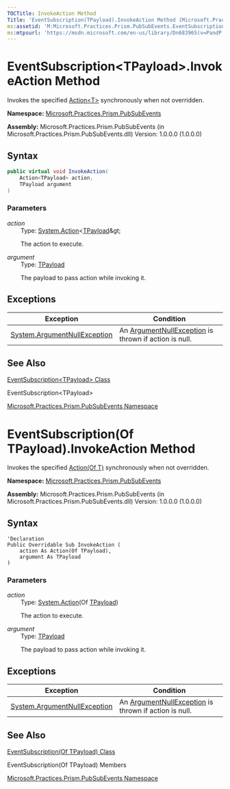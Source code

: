 ```yaml
---
TOCTitle: InvokeAction Method
Title: 'EventSubscription(TPayload).InvokeAction Method (Microsoft.Practices.Prism.PubSubEvents)'
ms:assetid: 'M:Microsoft.Practices.Prism.PubSubEvents.EventSubscription\`1.InvokeAction(System.Action{\`0},\`0)'
ms:mtpsurl: 'https://msdn.microsoft.com/en-us/library/Dn683965(v=PandP.50)'
---
```


# EventSubscription&lt;TPayload&gt;.InvokeAction Method

Invokes the specified [Action&lt;T&gt;](http://msdn.microsoft.com/en-us/library/018hxwa8) synchronously when not overridden.

**Namespace:** [Microsoft.Practices.Prism.PubSubEvents](https://msdn.microsoft.com/en-us/library/microsoft.practices.prism.pubsubevents(v=pandp.50))

**Assembly:** Microsoft.Practices.Prism.PubSubEvents (in Microsoft.Practices.Prism.PubSubEvents.dll) Version: 1.0.0.0 (1.0.0.0)

## Syntax

```C#
public virtual void InvokeAction(
	Action<TPayload> action,
	TPayload argument
)
```

### Parameters

*action*  
&nbsp;&nbsp;&nbsp;&nbsp;&nbsp;&nbsp;&nbsp;&nbsp;Type: [System.Action](http://msdn.microsoft.com/en-us/library/018hxwa8)&lt;[TPayload](https://msdn.microsoft.com/en-us/library/dn683956(v=pandp.50))&gt;

&nbsp;&nbsp;&nbsp;&nbsp;&nbsp;&nbsp;&nbsp;&nbsp;The action to execute.

*argument*  
&nbsp;&nbsp;&nbsp;&nbsp;&nbsp;&nbsp;&nbsp;&nbsp;Type: [TPayload](https://msdn.microsoft.com/en-us/library/dn683956(v=pandp.50))

&nbsp;&nbsp;&nbsp;&nbsp;&nbsp;&nbsp;&nbsp;&nbsp;The payload to pass action while invoking it.

## Exceptions

| Exception                                                                             | Condition                                                                                                  |
|---------------------------------------------------------------------------------------|------------------------------------------------------------------------------------------------------------|
| [System.ArgumentNullException](http://msdn.microsoft.com/en-us/library/27426hcy) | An [ArgumentNullException](http://msdn.microsoft.com/en-us/library/27426hcy) is thrown if action is null. |

## See Also

[EventSubscription&lt;TPayload&gt; Class](https://msdn.microsoft.com/en-us/library/dn683956(v=pandp.50))

EventSubscription&lt;TPayload&gt; 

[Microsoft.Practices.Prism.PubSubEvents Namespace](https://msdn.microsoft.com/en-us/library/microsoft.practices.prism.pubsubevents(v=pandp.50))

# EventSubscription(Of TPayload).InvokeAction Method 

Invokes the specified [Action(Of T)](http://msdn.microsoft.com/en-us/library/018hxwa8) synchronously when not overridden.

**Namespace:** [Microsoft.Practices.Prism.PubSubEvents](https://msdn.microsoft.com/en-us/library/microsoft.practices.prism.pubsubevents(v=pandp.50))

**Assembly:** Microsoft.Practices.Prism.PubSubEvents (in Microsoft.Practices.Prism.PubSubEvents.dll) Version: 1.0.0.0 (1.0.0.0)

## Syntax

```VB
'Declaration
Public Overridable Sub InvokeAction ( 
	action As Action(Of TPayload),
	argument As TPayload
)
```

### Parameters

*action*  
&nbsp;&nbsp;&nbsp;&nbsp;&nbsp;&nbsp;&nbsp;&nbsp;Type: [System.Action](http://msdn.microsoft.com/en-us/library/018hxwa8)(Of [TPayload](https://msdn.microsoft.com/en-us/library/dn683956(v=pandp.50)))

&nbsp;&nbsp;&nbsp;&nbsp;&nbsp;&nbsp;&nbsp;&nbsp;The action to execute.

*argument*  
&nbsp;&nbsp;&nbsp;&nbsp;&nbsp;&nbsp;&nbsp;&nbsp;Type: [TPayload](https://msdn.microsoft.com/en-us/library/dn683956(v=pandp.50))

&nbsp;&nbsp;&nbsp;&nbsp;&nbsp;&nbsp;&nbsp;&nbsp;The payload to pass action while invoking it.

## Exceptions

| Exception                                                                             | Condition                                                                                                  |
|---------------------------------------------------------------------------------------|------------------------------------------------------------------------------------------------------------|
| [System.ArgumentNullException](http://msdn.microsoft.com/en-us/library/27426hcy) | An [ArgumentNullException](http://msdn.microsoft.com/en-us/library/27426hcy) is thrown if action is null. |

## See Also

[EventSubscription(Of TPayload) Class](https://msdn.microsoft.com/en-us/library/dn683956(v=pandp.50))

EventSubscription(Of TPayload) Members

[Microsoft.Practices.Prism.PubSubEvents Namespace](https://msdn.microsoft.com/en-us/library/microsoft.practices.prism.pubsubevents(v=pandp.50))
